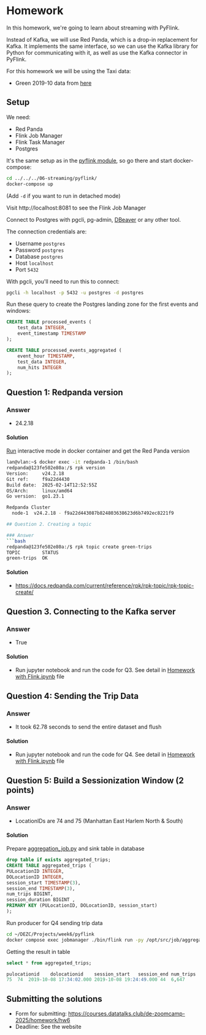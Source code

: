 # Homework

In this homework, we're going to learn about streaming with PyFlink.

Instead of Kafka, we will use Red Panda, which is a drop-in
replacement for Kafka. It implements the same interface, 
so we can use the Kafka library for Python for communicating
with it, as well as use the Kafka connector in PyFlink.

For this homework we will be using the Taxi data:
- Green 2019-10 data from [here](https://github.com/DataTalksClub/nyc-tlc-data/releases/download/green/green_tripdata_2019-10.csv.gz)


## Setup

We need:

- Red Panda
- Flink Job Manager
- Flink Task Manager
- Postgres

It's the same setup as in the [pyflink module](../../../06-streaming/pyflink/), so go there and start docker-compose:

```bash
cd ../../../06-streaming/pyflink/
docker-compose up
```

(Add `-d` if you want to run in detached mode)

Visit http://localhost:8081 to see the Flink Job Manager

Connect to Postgres with pgcli, pg-admin, [DBeaver](https://dbeaver.io/) or any other tool.

The connection credentials are:

- Username `postgres`
- Password `postgres`
- Database `postgres`
- Host `localhost`
- Port `5432`

With pgcli, you'll need to run this to connect:

```bash
pgcli -h localhost -p 5432 -u postgres -d postgres
```

Run these query to create the Postgres landing zone for the first events and windows:

```sql 
CREATE TABLE processed_events (
    test_data INTEGER,
    event_timestamp TIMESTAMP
);

CREATE TABLE processed_events_aggregated (
    event_hour TIMESTAMP,
    test_data INTEGER,
    num_hits INTEGER 
);
```

## Question 1: Redpanda version

### Answer
- 24.2.18


#### Solution
[Run](https://cdn.prod.website-files.com/6659da8aecd70e0898c0d7ed/672fc8c9eb42cf5b27ceb1ba_redpanda-rpk-commands-cheat-sheet.pdf) interactive mode in docker container and get the Red Panda version 

```bash
lan@vlan:~$ docker exec -it redpanda-1 /bin/bash
redpanda@123fe502e80a:/$ rpk version
Version:     v24.2.18
Git ref:     f9a22d4430
Build date:  2025-02-14T12:52:55Z
OS/Arch:     linux/amd64
Go version:  go1.23.1

Redpanda Cluster
  node-1  v24.2.18 - f9a22d443087b824803638623d6b7492ec8221f9

## Question 2. Creating a topic

### Answer
```bash
redpanda@123fe502e80a:/$ rpk topic create green-trips
TOPIC        STATUS
green-trips  OK
```
#### Solution
- https://docs.redpanda.com/current/reference/rpk/rpk-topic/rpk-topic-create/


## Question 3. Connecting to the Kafka server

### Answer
- True


#### Solution
- Run jupyter notebook and run the code for Q3. See detail in [Homework with Flink.ipynb](https://github.com/alexanderlazutkin/DEZC2025/blob/main/week6/Homework%20with%20Flink.ipynb) file

## Question 4: Sending the Trip Data

### Answer
- It took 62.78 seconds to send the entire dataset and flush


#### Solution
- Run jupyter notebook and run the code for Q4. See detail in [Homework with Flink.ipynb](https://github.com/alexanderlazutkin/DEZC2025/blob/main/week6/Homework%20with%20Flink.ipynb) file


## Question 5: Build a Sessionization Window (2 points)

### Answer
- LocationIDs are 74 and 75 (Manhattan East Harlem North & South)


#### Solution
Prepare [aggregation_job.py](https://github.com/alexanderlazutkin/DEZC2025/blob/main/week6/aggregation_job.py) and sink table in database
```sql
drop table if exists aggregated_trips;
CREATE TABLE aggregated_trips (
PULocationID INTEGER,
DOLocationID INTEGER,
session_start TIMESTAMP(3),
session_end TIMESTAMP(3),
num_trips BIGINT,
session_duration BIGINT ,
PRIMARY KEY (PULocationID, DOLocationID, session_start)
);
```

Run producer for Q4 sending trip data
```bash
cd ~/DEZC/Projects/week6/pyflink
docker compose exec jobmanager ./bin/flink run -py /opt/src/job/aggregation_job.py --pyFiles /opt/src -d
```

Getting the result in table
```sql
select * from aggregated_trips;

pulocationid	dolocationid	session_start	session_end	num_trips	session_duration
75	74	2019-10-08 17:34:02.000	2019-10-08 19:24:49.000	44	6,647

```

## Submitting the solutions

- Form for submitting: https://courses.datatalks.club/de-zoomcamp-2025/homework/hw6
- Deadline: See the website
